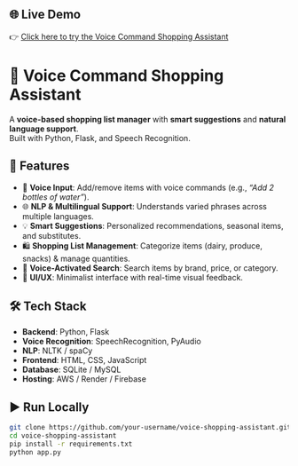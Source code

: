 ## 🌐 Live Demo  
👉 [Click here to try the Voice Command Shopping Assistant](https://your-hosted-site-link.com)

# 🛒 Voice Command Shopping Assistant  

A **voice-based shopping list manager** with **smart suggestions** and **natural language support**.  
Built with Python, Flask, and Speech Recognition.  

## 🚀 Features  
- 🎤 **Voice Input**: Add/remove items with voice commands (e.g., *“Add 2 bottles of water”*).  
- 🌐 **NLP & Multilingual Support**: Understands varied phrases across multiple languages.  
- 💡 **Smart Suggestions**: Personalized recommendations, seasonal items, and substitutes.  
- 🛍️ **Shopping List Management**: Categorize items (dairy, produce, snacks) & manage quantities.  
- 🔎 **Voice-Activated Search**: Search items by brand, price, or category.  
- 📱 **UI/UX**: Minimalist interface with real-time visual feedback.  

## 🛠️ Tech Stack  
- **Backend**: Python, Flask  
- **Voice Recognition**: SpeechRecognition, PyAudio  
- **NLP**: NLTK / spaCy  
- **Frontend**: HTML, CSS, JavaScript  
- **Database**: SQLite / MySQL  
- **Hosting**: AWS / Render / Firebase  

## ▶️ Run Locally  
```bash
git clone https://github.com/your-username/voice-shopping-assistant.git  
cd voice-shopping-assistant  
pip install -r requirements.txt  
python app.py  

